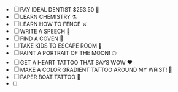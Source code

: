 - [ ] PAY IDEAL DENTIST $253.50 🦷
- [ ] LEARN CHEMISTRY ⚗️
- [ ] LEARN HOW TO FENCE ⚔️
- [ ] WRITE A SPEECH 🎤
- [ ] FIND A COVEN 🔮
- [ ] TAKE KIDS TO ESCAPE ROOM 🧩 
- [ ] PAINT A PORTRAIT OF THE MOON! 🌕
- [ ] GET A HEART TATTOO THAT SAYS WOW ❤️
- [ ] MAKE A COLOR GRADIENT TATTOO AROUND MY WRIST! 🌈 
- [ ] PAPER BOAT TATTOO 🚢
- [ ] 